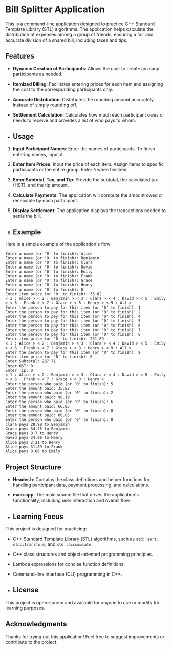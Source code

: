 # Bill Splitter Application

This is a command-line application designed to practice C++ Standard Template Library (STL) algorithms. 
The application helps calculate the distribution of expenses among a group of friends, ensuring a fair and accurate division of a shared bill, including taxes and tips.

## Features

- **Dynamic Creation of Participants**: Allows the user to create as many participants as needed.
- **Itemized Billing**: Facilitates entering prices for each item and assigning the cost to the corresponding participants only.
- **Accurate Distribution**: Distributes the rounding amount accurately instead of simply rounding off.
- **Settlement Calculation**: Calculates how much each participant owes or needs to receive and provides a list of who pays to whom.

- ## Usage

1. **Input Participant Names**: Enter the names of participants. To finish entering names, input `0`.
2. **Enter Item Prices**: Input the price of each item. Assign items to specific participants or the entire group. Enter `0` when finished.
3. **Enter Subtotal, Tax, and Tip**: Provide the subtotal, the calculated tax (HST), and the tip amount.
4. **Calculate Payments**: The application will compute the amount owed or receivable by each participant.
5. **Display Settlement**: The application displays the transactions needed to settle the bill.

6. ## Example

Here is a simple example of the application's flow:

```
Enter a name (or '0' to finish): Alice
Enter a name (or '0' to finish): Benjamin
Enter a name (or '0' to finish): Clara
Enter a name (or '0' to finish): David
Enter a name (or '0' to finish): Emily
Enter a name (or '0' to finish): Frank
Enter a name (or '0' to finish): Grace
Enter a name (or '0' to finish): Henry
Enter a name (or '0' to finish): 0
Enter item price (or '0' to finish): 35.82
< 1 : Alice > < 2 : Benjamin > < 3 : Clara > < 4 : David > < 5 : Emily > < 6 : Frank > < 7 : Grace > < 8 : Henry > < 9 : All >
Enter the person to pay for this item (or '0' to finish): 1
Enter the person to pay for this item (or '0' to finish): 2
Enter the person to pay for this item (or '0' to finish): 4
Enter the person to pay for this item (or '0' to finish): 5
Enter the person to pay for this item (or '0' to finish): 6
Enter the person to pay for this item (or '0' to finish): 7
Enter the person to pay for this item (or '0' to finish): 0
Enter item price (or '0' to finish): 231.89
< 1 : Alice > < 2 : Benjamin > < 3 : Clara > < 4 : David > < 5 : Emily > < 6 : Frank > < 7 : Grace > < 8 : Henry > < 9 : All >
Enter the person to pay for this item (or '0' to finish): 9
Enter item price (or '0' to finish): 0
Enter Subtotal: 267.71
Enter HST: 0
Enter Tip: 0
< 1 : Alice > < 2 : Benjamin > < 3 : Clara > < 4 : David > < 5 : Emily > < 6 : Frank > < 7 : Grace > < 8 : Henry > 
Enter the person who paid (or '0' to finish): 5
Enter the amount paid: 35.82
Enter the person who paid (or '0' to finish): 2
Enter the amount paid: 98.19
Enter the person who paid (or '0' to finish): 6
Enter the amount paid: 66.85
Enter the person who paid (or '0' to finish): 8
Enter the amount paid: 66.85
Enter the person who paid (or '0' to finish): 0
Clara pays 28.98 to Benjamin
Grace pays 34.25 to Benjamin
Grace pays 0.7 to Henry
David pays 34.96 to Henry
Alice pays 2.21 to Henry
Alice pays 31.89 to Frank
Alice pays 0.86 to Emily
```

## Project Structure

- **Header.h**: Contains the class definitions and helper functions for handling participant data, payment processing, and calculations.
- **main.cpp**: The main source file that drives the application's functionality, including user interaction and overall flow.

- ## Learning Focus

This project is designed for practicing:

- C++ Standard Template Library (STL) algorithms, such as `std::sort`, `std::transform`, and `std::accumulate`.
- C++ class structures and object-oriented programming principles.
- Lambda expressions for concise function definitions.
- Command-line interface (CLI) programming in C++.

- ## License

This project is open-source and available for anyone to use or modify for learning purposes.

## Acknowledgments

Thanks for trying out this application! Feel free to suggest improvements or contribute to the project.

